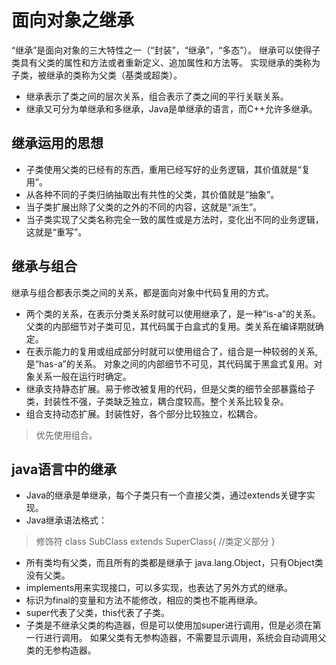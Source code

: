 # 面向对象之继承
“继承”是面向对象的三大特性之一（“封装”，“继承”，“多态”）。
继承可以使得子类具有父类的属性和方法或者重新定义、追加属性和方法等。
实现继承的类称为子类，被继承的类称为父类（基类或超类）。
- 继承表示了类之间的层次关系，组合表示了类之间的平行关联关系。
- 继承又可分为单继承和多继承，Java是单继承的语言，而C++允许多继承。

## 继承运用的思想
- 子类使用父类的已经有的东西，重用已经写好的业务逻辑，其价值就是“复用”。
- 从各种不同的子类归纳抽取出有共性的父类，其价值就是“抽象”。
- 当子类扩展出除了父类的之外的不同的内容，这就是“派生”。
- 当子类实现了父类名称完全一致的属性或是方法时，变化出不同的业务逻辑，这就是“重写”。

## 继承与组合
继承与组合都表示类之间的关系，都是面向对象中代码复用的方式。
- 两个类的关系，在表示分类关系时就可以使用继承了，是一种“is-a”的关系。
父类的内部细节对子类可见，其代码属于白盒式的复用。类关系在编译期就确定。
- 在表示能力的复用或组成部分时就可以使用组合了，组合是一种较弱的关系,是“has-a”的关系。
对象之间的内部细节不可见，其代码属于黑盒式复用。对象关系一般在运行时确定。
- 继承支持静态扩展。易于修改被复用的代码，但是父类的细节全部暴露给子类，封装性不强，子类缺乏独立，耦合度较高。整个关系比较复杂。
- 组合支持动态扩展。封装性好，各个部分比较独立，松耦合。
> 优先使用组合。

## java语言中的继承
- Java的继承是单继承，每个子类只有一个直接父类，通过extends关键字实现。
- Java继承语法格式：
> 修饰符 class SubClass extends SuperClass{  //类定义部分      }
- 所有类均有父类，而且所有的类都是继承于 java.lang.Object，只有Object类没有父类。
- implements用来实现接口，可以多实现，也表达了另外方式的继承。
- 标识为final的变量和方法不能修改，相应的类也不能再继承。
- super代表了父类，this代表了子类。
- 子类是不继承父类的构造器，但是可以使用加super进行调用，但是必须在第一行进行调用。
如果父类有无参构造器，不需要显示调用，系统会自动调用父类的无参构造器。